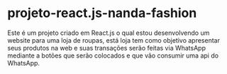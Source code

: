 # projeto-react.js-nanda-fashion
 Este é um projeto criado em React.js o qual estou desenvolvendo um website para uma loja de roupas, está loja tem como objetivo apresentar seus produtos na web e suas transações serão feitas via WhatsApp mediante a botões que serão colocados e que vão consumir uma api do WhatsApp.
